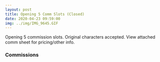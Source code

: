 ```yaml
---
layout: post
title: Opening 5 Comm Slots (Closed)
date: 2020-04-23 09:59:00
img: ../img/IMG_9645.GIF
---
```


Opening 5 commission slots. Original characters accepted. View attached comm sheet for pricing/other info. 

### Commissions
